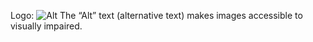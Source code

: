 Logo: ![Alt](/wp.png "Title")
The “Alt” text (alternative text) makes images accessible to visually impaired.
